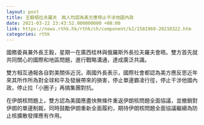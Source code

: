 ```yaml
---
layout: post
title: 王毅晤拉夫羅夫　兩人均認為美方應停止干涉他國內政
date: 2021-03-22 23:43:52.000000000 +08:00
link: https://news.rthk.hk/rthk/ch/component/k2/1581969-20210322.htm
categories: rthk
---
```


國務委員兼外長王毅，星期一在廣西桂林與俄羅斯外長拉夫羅夫會晤。雙方首先就共同關心的國際和地區問題，進行戰略溝通，達成廣泛共識。

雙方相互通報各自對美關係近況。兩國外長表示，國際社會都認為美方應反思近年來其所作所為對全球和平及發展帶來的損害，停止單邊霸凌行徑，停止干涉他國內政，停止拉「小圈子」再搞集團對抗。

在伊朗核問題上，雙方認為美國應盡快無條件重返伊朗核問題全面協議，並撤銷對伊朗的單邊制裁，同時鼓勵伊朗重新全面履約，期待伊朗核問題全面協議繼續為防止核擴散發揮應有作用。
